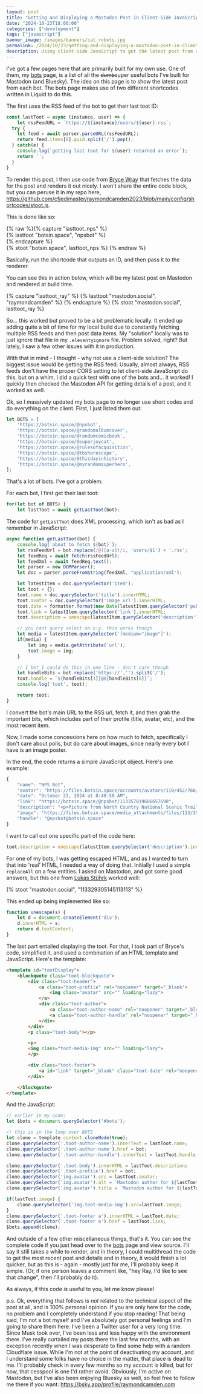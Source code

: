 ```yaml
---
layout: post
title: "Getting and Displaying a Mastodon Post in Client-Side JavaScript"
date: "2024-10-23T18:00:00"
categories: ["development"]
tags: ["javascript"]
banner_image: /images/banners/cat_robots.jpg
permalink: /2024/10/23/getting-and-displaying-a-mastodon-post-in-client-side-javascript
description: Using client-side JavaScript to get the latest post from a Mastodon account.
---
```


I've got a few pages here that are primarily built for my own use. One of them, my [bots](/bots) page, is a list of all the <s>dumb</s>super useful bots I've built for Mastodon (and Bluesky). The idea on this page is to show the latest post from each bot. The bots page makes use of two different shortcodes written in Liquid to do this.

The first uses the RSS feed of the bot to get their last toot ID:

```js
const lastToot = async (instance, user) => {
	let rssFeedURL = `https://${instance}/users/${user}.rss`;
  try {
    let feed = await parser.parseURL(rssFeedURL);
    return feed.items[0].guid.split('/').pop();
  } catch(e) {
    console.log(`getting last toot for ${user} returned an error`);
    return '';
  }
}
```

To render this post, I then use code from [Bryce Wray](https://www.brycewray.com/) that fetches the data for the post and renders it out nicely. I won't share the entire code block, but you can peruse it in my repo here, <https://github.com/cfjedimaster/raymondcamden2023/blob/main/config/shortcodes/stoot.js>. 

This is done like so:

{% raw %}{% capture "lasttoot_nps" %}<br>
{% lasttoot "botsin.space", "npsbot" %}<br>
{% endcapture %}<br>
{% stoot "botsin.space", lasttoot_nps %}
{% endraw %}

Basically, run the shortcode that outputs an ID, and then pass it to the renderer. 

You can see this in action below, which will be my latest post on Mastodon and rendered at build time.

{% capture "lasttoot_ray" %}
{% lasttoot "mastodon.social", "raymondcamden" %}
{% endcapture %}
{% stoot "mastodon.social", lasttoot_ray %}

So... this worked but proved to be a bit problematic locally. It ended up adding quite a bit of time for my local build due to constantly fetching multiple RSS feeds and then post data items. My "solution" locally was to just ignore that file in my `.eleventyignore` file. Problem solved, right? But lately, I saw a few other issues with it in production. 

With that in mind - I thought - why not use a client-side solution? The biggest issue would be getting the RSS feed. Usually, almost always, RSS feeds don't have the proper CORS setting to let client-side JavaScript do this, but on a whim, I did a quick test with one of the bots and... it worked! I quickly then checked the Mastodon API for getting details of a post, and it worked as well. 

Ok, so I massively updated my bots page to no longer use short codes and do everything on the client. First, I just listed them out:

```js
let BOTS = [
	'https://botsin.space/@npsbot',
	'https://botsin.space/@randomalbumcover',
	'https://botsin.space/@randomcomicbook',
	'https://botsin.space/@superjoycat',
	'https://botsin.space/@rulesofacquisition',
	'https://botsin.space/@tbshoroscope',
	'https://botsin.space/@thisdayinhistory',
	'https://botsin.space/@myrandomsuperhero',
];
```

That's a lot of bots. I've got a problem. 

For each bot, I first get their last toot:

```js
for(let bot of BOTS) {
	let lastToot = await getLastToot(bot);
```

The code for `getLastToot` does XML processing, which isn't as bad as I remember in JavaScript:

```js
async function getLastToot(bot) {
	console.log(`about to fetch ${bot}`);
	let rssFeedUrl = bot.replace(/@([a-z])/i, 'users/$1') + '.rss';
	let feedReq = await fetch(rssFeedUrl);
	let feedXml = await feedReq.text();
	let parser = new DOMParser();
	let doc = parser.parseFromString(feedXml, "application/xml");

	let latestItem = doc.querySelector('item');
	let toot = {};
	toot.name = doc.querySelector('title').innerHTML;
	toot.avatar = doc.querySelector('image url').innerHTML;
	toot.date = formatter.format(new Date(latestItem.querySelector('pubDate').innerHTML));
	toot.link = latestItem.querySelector('link').innerHTML;
	toot.description = unescape(latestItem.querySelector('description').innerHTML);

	// you cant query select on x:y, this works though
	let media = latestItem.querySelector('[medium="image"]');
	if(media) {
		let img = media.getAttribute('url');
		toot.image = img;
	}

	// I bet I could do this in one line - don't care though
	let handleBits = bot.replace('https://','').split('/');
	toot.handle = `${handleBits[1]}@${handleBits[0]}`;
	console.log('toot', toot);

	return toot;
}
```

I convert the bot's main URL to the RSS url, fetch it, and then grab the important bits, which includes part of their profile (title, avatar, etc), and the most recent item. 

Now, I made some concessions here on how much to fetch, specifically I don't care about polls, but do care about images, since nearly every bot I have is an image poster. 

In the end, the code returns a simple JavaScript object. Here's one example:

```js
{
    "name": "NPS Bot",
    "avatar": "https://files.botsin.space/accounts/avatars/110/452/760/777/920/401/original/593d75044e0c292d.png",
    "date": "October 23, 2024 at 8:40:50 AM",
    "link": "https://botsin.space/@npsbot/113357019606657698",
    "description": "<p>Picture from North Country National Scenic Trail. More information at <a href=\"https://www.nps.gov/noco/index.htm\" target=\"_blank\" rel=\"nofollow noopener noreferrer\" translate=\"no\"><span class=\"invisible\">https://www.</span><span class=\"\">nps.gov/noco/index.htm</span><span class=\"invisible\"></span></a></p>",
    "image": "https://files.botsin.space/media_attachments/files/113/357/019/551/545/235/original/039173b528e3b217.jpg",
    "handle": "@npsbot@botsin.space"
}
```

I want to call out one specific part of the code here:

```js
toot.description = unescape(latestItem.querySelector('description').innerHTML);
```

For one of my bots, I was getting escaped HTML, and as I wanted to turn that into 'real' HTML, I needed a way of doing that. Initially I used a simple `replaceAll` on a few entities. I asked on Mastodon, and got some good answers, but this one from [Lukas Stührk](https://mastodon.social/@ls@discuss.systems) worked well:

{% stoot "mastodon.social", "113329305145113113" %}

This ended up being implemented like so:

```js
function unescape(s) {
	let d = document.createElement('div');
	d.innerHTML = s;
	return d.textContent;
}
```

The last part entailed displaying the toot. For that, I took part of Bryce's code, simplified it, and used a combination of an HTML template and JavaScript. Here's the template:

```html
<template id="tootDisplay">
	<blockquote class="toot-blockquote">
		<div class="toot-header">
			<a class="toot-profile" rel="noopener" target="_blank">
				<img class="avatar" src="" loading="lazy">
			</a>
			<div class="toot-author">
				<a class="toot-author-name" rel="noopener" target="_blank"></a>
				<a class="toot-author-handle" rel="noopener" target="_blank"></a>
			</div>
		</div>
		<p class="toot-body"></p>

		<p>
		<img class="toot-media-img" src="" loading="lazy">
		</p>

		<div class="toot-footer">
			<a id="link" target="_blank" class="toot-date" rel="noopener"></a>
		</div>

	</blockquote>
</template>
```

And the JavaScript:

```js
// earlier in my code:
let $bots = document.querySelector('#bots');

// this is in the loop over BOTS
let clone = template.content.cloneNode(true);
clone.querySelector('.toot-author-name').innerText = lastToot.name;
clone.querySelector('.toot-author-name').href = bot;
clone.querySelector('.toot-author-handle').innerText = lastToot.handle;

clone.querySelector('.toot-body').innerHTML = lastToot.description;
clone.querySelector('.toot-profile').href = bot;
clone.querySelector('img.avatar').src = lastToot.avatar;
clone.querySelector('img.avatar').alt = `Mastodon author for ${lastToot.name}`;
clone.querySelector('img.avatar').title = `Mastodon author for ${lastToot.name}`;

if(lastToot.image) {
	clone.querySelector('img.toot-media-img').src=lastToot.image;
}
clone.querySelector('.toot-footer a').innerHTML = lastToot.date;
clone.querySelector('.toot-footer a').href = lastToot.link;
$bots.append(clone);
```

And outside of a few other miscellaneous things, that's it. You can see the complete code if you just head over to the [bots](/bots) page and view source. I'll say it still takes a while to render, and in theory, I could multithread the code to get the most recent post and details and in theory, it would finish a lot quicker, but as this is - again - mostly just for me, I'll probably keep it simple. (Or, if one person leaves a comment like, "hey Ray, I'd like to see that change", then I'll probably do it). 

As always, if this code *is* useful to you, let me know please!

p.s. Ok, everything that follows is *not* related to the technical aspect of the post at all, and is 100% personal opinion. If you are only here for the code, no problem and I completely understand if you stop reading! That being said, I'm not a bot myself and I've absolutely got personal feelings and I'm going to share them here. I've been a Twitter user for a very long time. Since Musk took over, I've been less and less happy with the environment there. I've really curtailed my posts there the last few months, with an exception recently when I was desperate to find some help with a random Cloudflare issue. While I'm not at the point of deactivating my account, and I understand some folks have no choice in the matter, that place is dead to me. I'll probably check in every few months so my account is killed, but for now, that cesspool is one I'd rather avoid. Obviously, I'm active on Mastodon, but I've also been enjoying Bluesky as well, so feel free to follow me there if you want: <https://bsky.app/profile/raymondcamden.com>